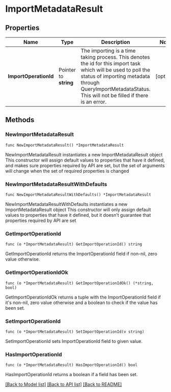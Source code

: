 # ImportMetadataResult

## Properties

Name | Type | Description | Notes
------------ | ------------- | ------------- | -------------
**ImportOperationId** | Pointer to **string** | The importing is a time taking process. This denotes the id for this import task which will be used to poll the status of importing metadata through QueryImportMetadataStatus. This will not be filled if there is an error. | [optional] 

## Methods

### NewImportMetadataResult

`func NewImportMetadataResult() *ImportMetadataResult`

NewImportMetadataResult instantiates a new ImportMetadataResult object
This constructor will assign default values to properties that have it defined,
and makes sure properties required by API are set, but the set of arguments
will change when the set of required properties is changed

### NewImportMetadataResultWithDefaults

`func NewImportMetadataResultWithDefaults() *ImportMetadataResult`

NewImportMetadataResultWithDefaults instantiates a new ImportMetadataResult object
This constructor will only assign default values to properties that have it defined,
but it doesn't guarantee that properties required by API are set

### GetImportOperationId

`func (o *ImportMetadataResult) GetImportOperationId() string`

GetImportOperationId returns the ImportOperationId field if non-nil, zero value otherwise.

### GetImportOperationIdOk

`func (o *ImportMetadataResult) GetImportOperationIdOk() (*string, bool)`

GetImportOperationIdOk returns a tuple with the ImportOperationId field if it's non-nil, zero value otherwise
and a boolean to check if the value has been set.

### SetImportOperationId

`func (o *ImportMetadataResult) SetImportOperationId(v string)`

SetImportOperationId sets ImportOperationId field to given value.

### HasImportOperationId

`func (o *ImportMetadataResult) HasImportOperationId() bool`

HasImportOperationId returns a boolean if a field has been set.


[[Back to Model list]](../README.md#documentation-for-models) [[Back to API list]](../README.md#documentation-for-api-endpoints) [[Back to README]](../README.md)


